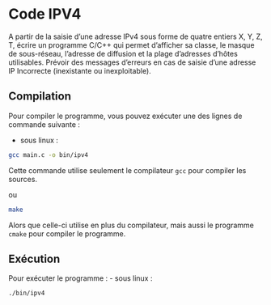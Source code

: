 # Code IPV4
A partir de la saisie d’une adresse IPv4 sous forme de quatre entiers X, Y,
Z, T, écrire un programme C/C++ qui permet d’afficher sa classe, le masque de
sous-réseau, l’adresse de diffusion et la plage d’adresses d’hôtes utilisables.
Prévoir des messages d’erreurs en cas de saisie d’une adresse IP Incorrecte
(inexistante ou inexploitable).


## Compilation
Pour compiler le programme, vous pouvez exécuter une des lignes de commande
suivante :

- sous linux :

```sh
gcc main.c -o bin/ipv4
```

Cette commande utilise seulement le compilateur `gcc` pour compiler
les sources.

ou

```sh
make
```
Alors que celle-ci utilise en plus du compilateur, mais aussi le programme
`cmake` pour compiler le programme.


## Exécution
Pour exécuter le programme :
	- sous linux :

```sh
./bin/ipv4
```
